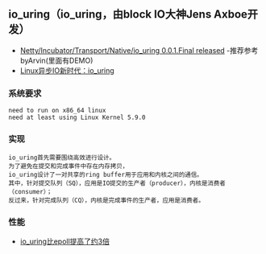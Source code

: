 ## io_uring（io_uring，由block IO大神Jens Axboe开发）
- [Netty/Incubator/Transport/Native/io_uring 0.0.1.Final released](https://netty.io/news/2020/11/16/io_uring-0-0-1-Final.html) -推荐参考byArvin(里面有DEMO)
- [Linux异步IO新时代：io_uring](https://yq.aliyun.com/articles/707076)

### 系统要求
```
need to run on x86_64 linux
need at least using Linux Kernel 5.9.0
```
### 实现
```
io_uring首先需要围绕高效进行设计。
为了避免在提交和完成事件中存在内存拷贝，
io_uring设计了一对共享的ring buffer用于应用和内核之间的通信。
其中，针对提交队列（SQ），应用是IO提交的生产者（producer），内核是消费者（consumer）；
反过来，针对完成队列（CQ），内核是完成事件的生产者，应用是消费者。
```

### 性能
- [io_uring比epoll提高了约3倍](https://netty.io/news/2020/11/16/io_uring-0-0-1-Final.html) 